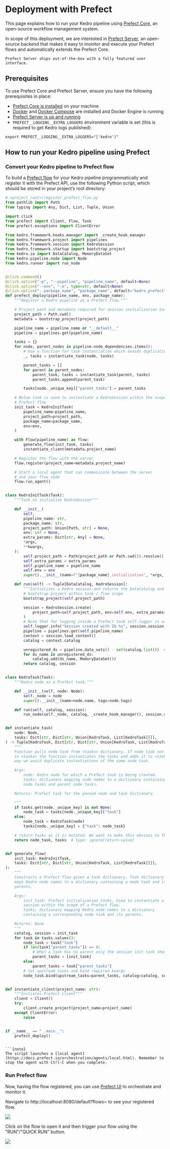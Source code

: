 # Deployment with Prefect

This page explains how to run your Kedro pipeline using [Prefect Core](https://www.prefect.io/products/core/), an open-source workflow management system.

In scope of this deployment, we are interested in [Prefect Server](https://docs.prefect.io/orchestration/server/overview.html#what-is-prefect-server), an open-source backend that makes it easy to monitor and execute your Prefect flows and automatically extends the Prefect Core.

```{note}
Prefect Server ships out-of-the-box with a fully featured user interface.
```

## Prerequisites

To use Prefect Core and Prefect Server, ensure you have the following prerequisites in place:

- [Prefect Core is installed](https://docs.prefect.io/core/getting_started/install.html) on your machine
- [Docker](https://www.docker.com/) and [Docker Compose](https://docs.docker.com/compose/) are installed and Docker Engine is running
- [Prefect Server is up and running](https://docs.prefect.io/orchestration/Server/deploy-local.html)
- `PREFECT__LOGGING__EXTRA_LOGGERS` environment variable is set (this is required to get Kedro logs published):

```console
export PREFECT__LOGGING__EXTRA_LOGGERS="['kedro']"
```

## How to run your Kedro pipeline using Prefect

### Convert your Kedro pipeline to Prefect flow

To build a [Prefect flow](https://docs.prefect.io/core/concepts/flows.html) for your Kedro pipeline programmatically and register it with the Prefect API, use the following Python script, which should be stored in your project’s root directory:

```python
# <project_root>/register_prefect_flow.py
from pathlib import Path
from typing import Any, Dict, List, Tuple, Union

import click
from prefect import Client, Flow, Task
from prefect.exceptions import ClientError

from kedro.framework.hooks.manager import _create_hook_manager
from kedro.framework.project import pipelines
from kedro.framework.session import KedroSession
from kedro.framework.startup import bootstrap_project
from kedro.io import DataCatalog, MemoryDataSet
from kedro.pipeline.node import Node
from kedro.runner import run_node


@click.command()
@click.option("-p", "--pipeline", "pipeline_name", default=None)
@click.option("--env", "-e", type=str, default=None)
@click.option("--package_name", "package_name", default="kedro_prefect")
def prefect_deploy(pipeline_name, env, package_name):
    """Register a Kedro pipeline as a Prefect flow."""

    # Project path and metadata required for session initialization task.
    project_path = Path.cwd()
    metadata = bootstrap_project(project_path)

    pipeline_name = pipeline_name or "__default__"
    pipeline = pipelines.get(pipeline_name)

    tasks = {}
    for node, parent_nodes in pipeline.node_dependencies.items():
        # Use a function for task instantiation which avoids duplication of tasks
        _, tasks = instantiate_task(node, tasks)

        parent_tasks = []
        for parent in parent_nodes:
            parent_task, tasks = instantiate_task(parent, tasks)
            parent_tasks.append(parent_task)

        tasks[node._unique_key]["parent_tasks"] = parent_tasks

    # Below task is used to instantiate a KedroSession within the scope of a
    # Prefect flow
    init_task = KedroInitTask(
        pipeline_name=pipeline_name,
        project_path=project_path,
        package_name=package_name,
        env=env,
    )

    with Flow(pipeline_name) as flow:
        generate_flow(init_task, tasks)
        instantiate_client(metadata.project_name)

    # Register the flow with the server
    flow.register(project_name=metadata.project_name)

    # Start a local agent that can communicate between the server
    # and your flow code
    flow.run_agent()


class KedroInitTask(Task):
    """Task to initialize KedroSession"""

    def __init__(
        self,
        pipeline_name: str,
        package_name: str,
        project_path: Union[Path, str] = None,
        env: str = None,
        extra_params: Dict[str, Any] = None,
        *args,
        **kwargs,
    ):
        self.project_path = Path(project_path or Path.cwd()).resolve()
        self.extra_params = extra_params
        self.pipeline_name = pipeline_name
        self.env = env
        super().__init__(name=f"{package_name}_initialization", *args, **kwargs)

    def run(self) -> Tuple[DataCatalog, KedroSession]:
        """Initializes a Kedro session and returns the DataCatalog and KedroSession"""
        # bootstrap project within task / flow scope
        bootstrap_project(self.project_path)

        session = KedroSession.create(
            project_path=self.project_path, env=self.env, extra_params=self.extra_params
        )
        # Note that for logging inside a Prefect task self.logger is used.
        self.logger.info("Session created with ID %s", session.session_id)
        pipeline = pipelines.get(self.pipeline_name)
        context = session.load_context()
        catalog = context.catalog

        unregistered_ds = pipeline.data_sets() - set(catalog.list())  # type: ignore[union-attr]
        for ds_name in unregistered_ds:
            catalog.add(ds_name, MemoryDataSet())
        return catalog, session


class KedroTask(Task):
    """Kedro node as a Prefect task."""

    def __init__(self, node: Node):
        self._node = node
        super().__init__(name=node.name, tags=node.tags)

    def run(self, catalog, session):
        run_node(self._node, catalog, _create_hook_manager(), session.session_id)


def instantiate_task(
    node: Node,
    tasks: Dict[str, Dict[str, Union[KedroTask, List[KedroTask]]]],
) -> Tuple[KedroTask, Dict[str, Dict[str, Union[KedroTask, List[KedroTask]]]]]:
    """
    Function pulls node task from <tasks> dictionary. If node task not available
    in <tasks> the function instantiates the tasks and adds it to <tasks>. In this
    way we avoid duplicate instantiations of the same node task.

    Args:
        node: Kedro node for which a Prefect task is being created.
        tasks: dictionary mapping node names to a dictionary containing
        node tasks and parent node tasks.

    Returns: Prefect task for the passed node and task dictionary.

    """
    if tasks.get(node._unique_key) is not None:
        node_task = tasks[node._unique_key]["task"]
    else:
        node_task = KedroTask(node)
        tasks[node._unique_key] = {"task": node_task}

    # return tasks as it is mutated. We want to make this obvious to the user.
    return node_task, tasks  # type: ignore[return-value]


def generate_flow(
    init_task: KedroInitTask,
    tasks: Dict[str, Dict[str, Union[KedroTask, List[KedroTask]]]],
):
    """
    Constructs a Prefect flow given a task dictionary. Task dictionary
    maps Kedro node names to a dictionary containing a node task and its
    parents.

    Args:
        init_task: Prefect initialisation tasks. Used to instantiate a Kedro
        session within the scope of a Prefect flow.
        tasks: dictionary mapping Kedro node names to a dictionary
        containing a corresponding node task and its parents.

    Returns: None
    """
    catalog, session = init_task
    for task in tasks.values():
        node_task = task["task"]
        if len(task["parent_tasks"]) == 0:
            # When a task has no parent only the session init task should precede it.
            parent_tasks = [init_task]
        else:
            parent_tasks = task["parent_tasks"]
        # Set upstream tasks and bind required kwargs
        node_task.bind(upstream_tasks=parent_tasks, catalog=catalog, session=session)  # type: ignore[union-attr]


def instantiate_client(project_name: str):
    """Initiates Prefect client"""
    client = Client()
    try:
        client.create_project(project_name=project_name)
    except ClientError:
        raise


if __name__ == "__main__":
    prefect_deploy()
```
```

```{note}
The script launches a [local agent](https://docs.prefect.io/orchestration/agents/local.html). Remember to stop the agent with Ctrl-C when you complete.
```


### Run Prefect flow

Now, having the flow registered, you can use [Prefect UI](https://docs.prefect.io/orchestration/ui/dashboard.html) to orchestrate and monitor it.

Navigate to http://localhost:8080/default?flows= to see your registered flow.

![](../meta/images/prefect_flows.png)

Click on the flow to open it and then trigger your flow using the "RUN"/"QUICK RUN" button.

![](../meta/images/prefect_flow_details.png)
